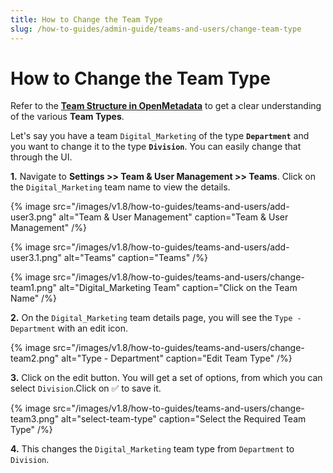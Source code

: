 ```yaml
---
title: How to Change the Team Type
slug: /how-to-guides/admin-guide/teams-and-users/change-team-type
---
```


# How to Change the Team Type

Refer to the [**Team Structure in OpenMetadata**](/how-to-guides/admin-guide/teams-and-users/team-structure-openmetadata) to get a clear understanding of the various **Team Types**.

Let's say you have a team `Digital_Marketing` of the type **`Department`** and you want to change it to the type **`Division`**. You can easily change that through the UI.

**1.** Navigate to **Settings >> Team & User Management >> Teams**. Click on the `Digital_Marketing` team name to view the details.

{% image
src="/images/v1.8/how-to-guides/teams-and-users/add-user3.png"
alt="Team & User Management"
caption="Team & User Management"
/%}

{% image
src="/images/v1.8/how-to-guides/teams-and-users/add-user3.1.png"
alt="Teams"
caption="Teams"
/%}

{% image
src="/images/v1.8/how-to-guides/teams-and-users/change-team1.png"
alt="Digital_Marketing Team"
caption="Click on the Team Name"
/%}

**2.** On the `Digital_Marketing` team details page, you will see the `Type - Department` with an edit icon.

{% image
src="/images/v1.8/how-to-guides/teams-and-users/change-team2.png"
alt="Type - Department"
caption="Edit Team Type"
/%}

**3.** Click on the edit button. You will get a set of options, from which you can select `Division`.Click on ✅ to save it.

{% image
src="/images/v1.8/how-to-guides/teams-and-users/change-team3.png"
alt="select-team-type"
caption="Select the Required Team Type"
/%}

**4.** This changes the `Digital_Marketing` team type from `Department` to `Division`.
